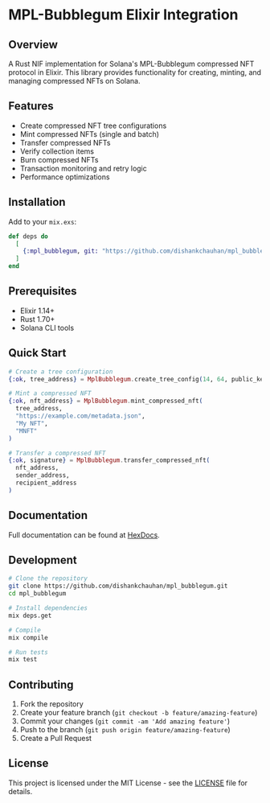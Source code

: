 # MPL-Bubblegum Elixir Integration


## Overview
A Rust NIF implementation for Solana's MPL-Bubblegum compressed NFT protocol in Elixir. This library provides functionality for creating, minting, and managing compressed NFTs on Solana.

## Features
- Create compressed NFT tree configurations
- Mint compressed NFTs (single and batch)
- Transfer compressed NFTs
- Verify collection items
- Burn compressed NFTs
- Transaction monitoring and retry logic
- Performance optimizations

## Installation

Add to your `mix.exs`:
```elixir
def deps do
  [
    {:mpl_bubblegum, git: "https://github.com/dishankchauhan/mpl_bubblegum.git", tag: "v0.1.0"}
  ]
end
```

## Prerequisites
- Elixir 1.14+
- Rust 1.70+
- Solana CLI tools

## Quick Start

```elixir
# Create a tree configuration
{:ok, tree_address} = MplBubblegum.create_tree_config(14, 64, public_key)

# Mint a compressed NFT
{:ok, nft_address} = MplBubblegum.mint_compressed_nft(
  tree_address,
  "https://example.com/metadata.json",
  "My NFT",
  "MNFT"
)

# Transfer a compressed NFT
{:ok, signature} = MplBubblegum.transfer_compressed_nft(
  nft_address,
  sender_address,
  recipient_address
)
```

## Documentation
Full documentation can be found at [HexDocs](https://hexdocs.pm/mpl_bubblegum).

## Development

```bash
# Clone the repository
git clone https://github.com/dishankchauhan/mpl_bubblegum.git
cd mpl_bubblegum

# Install dependencies
mix deps.get

# Compile
mix compile

# Run tests
mix test
```

## Contributing
1. Fork the repository
2. Create your feature branch (`git checkout -b feature/amazing-feature`)
3. Commit your changes (`git commit -am 'Add amazing feature'`)
4. Push to the branch (`git push origin feature/amazing-feature`)
5. Create a Pull Request

## License
This project is licensed under the MIT License - see the [LICENSE](LICENSE) file for details.